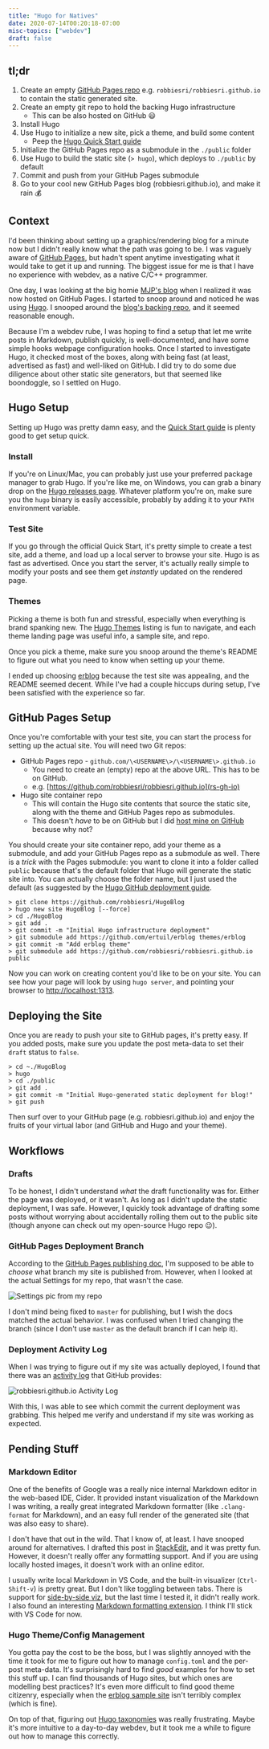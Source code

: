 ```yaml
---
title: "Hugo for Natives"
date: 2020-07-14T00:20:18-07:00
misc-topics: ["webdev"]
draft: false
---
```


## tl;dr

1. Create an empty [GitHub Pages repo][gh-pages] e.g.
`robbiesri/robbiesri.github.io` to contain the static generated site.
1. Create an empty git repo to hold the backing Hugo infrastructure
    - This can be also hosted on GitHub 😃
1. Install Hugo
1. Use Hugo to initialize a new site, pick a theme, and build some content
    - Peep the [Hugo Quick Start guide][hugo-quick-start]
1. Initialize the GitHub Pages repo as a submodule in the `./public` folder
1. Use Hugo to build the static site (`> hugo`), which deploys to `./public` by default
1. Commit and push from your GitHub Pages submodule
1. Go to your cool new GitHub Pages blog (robbiesri.github.io), and make it rain 💰

## Context

I'd been thinking about setting up a graphics/rendering blog for a minute now
but I didn't really know what the path was going to be. I was vaguely aware of
[GitHub Pages][gh-pages], but hadn't spent anytime investigating what it would
take to get it up and running. The biggest issue for me is that I have no
experience with webdev, as a native C/C++ programmer.

One day, I was looking at the big homie [MJP's blog][mjp-blog] when I realized
it was now hosted on GitHub Pages. I started to snoop around and noticed he was
using [Hugo][hugo]. I snooped around the [blog's backing repo][mjp-blog-repo],
and it seemed reasonable enough.

Because I'm a webdev rube, I was hoping to find a setup that let me write posts
in Markdown, publish quickly, is well-documented, and have some simple hooks
webpage configuration hooks. Once I started to investigate Hugo, it checked
most of the boxes, along with being fast (at least, advertised as fast) and
well-liked on GitHub. I did try to do some due diligence about other static site
generators, but that seemed like boondoggle, so I settled on Hugo.

## Hugo Setup

Setting up Hugo was pretty damn easy, and the
[Quick Start guide][hugo-quick-start] is plenty good to get setup quick.

### Install

If you're on Linux/Mac, you can probably just use your preferred package manager
to grab Hugo. If you're like me, on Windows, you can grab a binary drop on the
[Hugo releases page][hugo-releases]. Whatever platform you're on, make sure you
the `hugo` binary is easily accessible, probably by adding it to your `PATH`
environment variable.

### Test Site

If you go through the official Quick Start, it's pretty simple to create a test
site, add a theme, and load up a local server to browse your site. Hugo is as
fast as advertised. Once you start the server, it's actually really simple to
modify your posts and see them get _instantly_ updated on the rendered page.

### Themes

Picking a theme is both fun and stressful, especially when everything is brand
spanking new. The [Hugo Themes][hugo-themes] listing is fun to navigate, and
each theme landing page was useful info, a sample site, and repo.

Once you pick a theme, make sure you snoop around the theme's README to figure
out what you need to know when setting up your theme.

I ended up choosing [erblog][erblog-theme] because the test site was appealing,
and the README seemed decent. While I've had a couple hiccups during setup,
I've been satisfied with the experience so far.

## GitHub Pages Setup

Once you're comfortable with your test site, you can start the process for
setting up the actual site. You will need two Git repos:

- GitHub Pages repo - `github.com/\<USERNAME\>/\<USERNAME\>.github.io`
  - You need to create an (empty) repo at the above URL. This has to be on GitHub.
  - e.g. [https://github.com/robbiesri/robbiesri.github.io](rs-gh-io)
- Hugo site container repo
  - This will contain the Hugo site contents that source the static site, along
  with the theme and GitHub Pages repo as submodules.
  - This doesn't _have_ to be on GitHub but I did
  [host mine on GitHub][rs-gh-hugo] because why not?

You should create your site container repo, add your theme as a submodule, and
add your GitHub Pages repo as a submodule as well. There is a _trick_ with the
Pages submodule: you want to clone it into a folder called `public` because
that's the default folder that Hugo will generate the static site into. You can
actually choose the folder name, but I just used the default (as suggested by
the [Hugo GitHub deployment guide][hugo-gh-deploy].

```shell
> git clone https://github.com/robbiesri/HugoBlog
> hugo new site HugoBlog [--force] 
> cd ./HugoBlog
> git add .
> git commit -m "Initial Hugo infrastructure deployment"
> git submodule add https://github.com/ertuil/erblog themes/erblog
> git commit -m "Add erblog theme"
> git submodule add https://github.com/robbiesri/robbiesri.github.io public
```

Now you can work on creating content you'd like to be on  your site. You can
see how your page will look by using `hugo server`, and pointing your browser to
[http://localhost:1313](http://localhost:1313).

## Deploying the Site

Once you are ready to push your site to GitHub pages, it's pretty easy. If you
added posts, make sure you update the post meta-data to set their `draft` status
to `false`.

```shell
> cd ~./HugoBlog
> hugo
> cd ./public
> git add .
> git commit -m "Initial Hugo-generated static deployment for blog!"
> git push
```

Then surf over to your GitHub page (e.g. robbiesri.github.io) and enjoy the
fruits of your virtual labor (and GitHub and Hugo and your theme).

## Workflows

### Drafts

To be honest, I didn't understand _what_ the draft functionality was for.
Either the page was deployed, or it wasn't. As long as I didn't update the
static deployment, I was safe. However, I quickly took advantage of drafting
some posts without worrying about accidentally rolling them out to the public
site (though anyone can check out my open-source Hugo repo 😉).

### GitHub Pages Deployment Branch

According to the [GitHub Pages publishing doc][gh-pages-publish-doc], I'm
supposed to be able to _choose_ what branch my site is published from. However,
when I looked at the actual Settings for my repo, that wasn't the case.

![Settings pic from my repo](/post_content/misc/gh_pages_branch.PNG)

I don't mind being fixed to `master` for publishing, but I wish the docs matched
the actual behavior. I was confused when I tried changing the branch (since I
don't use `master` as the default branch if I can help it).

### Deployment Activity Log

When I was trying to figure out if my site was actually deployed, I found that
there was an [activity log][robbiesri-io-activity] that GitHub provides:

![robbiesri.github.io Activity Log](/post_content/misc/gh_pages_activity.PNG)

With this, I was able to see which commit the current deployment was grabbing.
This helped me verify and understand if my site was working as expected.

## Pending Stuff

### Markdown Editor

One of the benefits of Google was a really nice internal Markdown editor in the
web-based IDE, Cider. It provided instant visualization of the Markdown I was
writing, a really great integrated Markdown formatter (like `.clang-format` for
Markdown), and an easy full render of the generated site (that was also easy to
share).

I don't have that out in the wild. That I know of, at least. I have snooped
around for alternatives. I drafted this post in [StackEdit][stackedit], and it
was pretty fun. However, it doesn't really offer any formatting support.
And if you are using locally hosted images, it doesn't work with an online 
editor.

I usually write local Markdown in VS Code, and the built-in visualizer
(`Ctrl-Shift-v`) is pretty great. But I don't like toggling between tabs. There
is support for [side-by-side viz][vs-code-md], but the last time I tested it, it
didn't really work. I also found an interesting
[Markdown formatting extension][markdown-formatter]. I think I'll stick with VS
Code for now.

### Hugo Theme/Config Management

You gotta pay the cost to be the boss, but I was slightly annoyed with the time
it took for me to figure out how to manage `config.toml` and the per-post
meta-data. It's surprisingly hard to find _good_ examples for how to set this
stuff up. I can find thousands of Hugo sites, but which ones are modelling best
practices? It's even more difficult to find good theme citizenry, especially
when the [erblog sample site][erblog-sample] isn't terribly complex (which is
fine).

On top of that, figuring out [Hugo taxonomies][hugo-taxonomies] was really
frustrating. Maybe it's more intuitive to a day-to-day webdev, but it took
me a while to figure out how to manage this correctly.  

[gh-pages]: https://pages.github.com/
[gh-pages-publish-doc]: https://docs.github.com/en/github/working-with-github-pages/configuring-a-publishing-source-for-your-github-pages-site

[hugo]: https://gohugo.io/
[hugo-quick-start]: https://gohugo.io/getting-started/quick-start/
[hugo-releases]: https://github.com/gohugoio/hugo/releases
[hugo-themes]: https://themes.gohugo.io/
[hugo-taxonomies]: https://gohugo.io/content-management/taxonomies#configure-taxonomies
[hugo-gh-deploy]: https://gohugo.io/hosting-and-deployment/hosting-on-github/

[erblog-theme]: https://themes.gohugo.io/erblog/
[erblog-sample]: https://themes.gohugo.io/theme/erblog/
[erblog-repo]: https://github.com/ertuil/erblog

[mjp-blog]: https://therealmjp.github.io/
[mjp-blog-repo]: https://github.com/TheRealMJP/TheRealMJP.github.io

[rs-gh-io]: https://github.com/robbiesri/robbiesri.github.io
[rs-gh-hugo]: https://github.com/robbiesri/HugoBlog
[robbiesri-io-activity]: https://github.com/robbiesri/robbiesri.github.io/deployments/activity_log?environment=github-pages

[stackedit]: https://stackedit.io/
[vs-code]: https://code.visualstudio.com/
[vs-code-md]: https://code.visualstudio.com/docs/languages/markdown
[markdown-formatter]: https://marketplace.visualstudio.com/items?itemName=mervin.markdown-formatter
